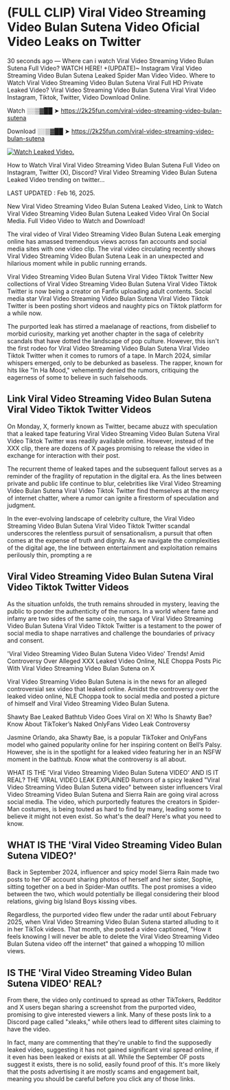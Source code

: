 # (FULL CLIP) Viral Video Streaming Video Bulan Sutena Video Oficial Video Leaks on Twitter

30 seconds ago — Where can i watch Viral Video Streaming Video Bulan Sutena Full Video? WATCH HERE! +(UPDATE)~ Instagram Viral Video Streaming Video Bulan Sutena Leaked Spider Man Video Video. Where to Watch Viral Video Streaming Video Bulan Sutena Viral Full HD Private Leaked Video? Viral Video Streaming Video Bulan Sutena Viral Viral Video Instagram, Tiktok, Twitter, Video Download Online.

Watch ░░▒▓██ ➤ https://2k25fun.com/viral-video-streaming-video-bulan-sutena

Download ░░▒▓██ ➤ https://2k25fun.com/viral-video-streaming-video-bulan-sutena

[![Watch Leaked Video.](https://miro.medium.com/v2/resize:fit:828/format:webp/1*cilzJN44JGOrTw9NJCrNHA.gif "Watch Leaked Video")](https://2k25fun.com/viral-video-streaming-video-bulan-sutena)

How to Watch Viral Viral Video Streaming Video Bulan Sutena Full Video on Instagram, Twitter (X), Discord? Viral Video Streaming Video Bulan Sutena Leaked Video trending on twitter...

LAST UPDATED : Feb 16, 2025.

New Viral Video Streaming Video Bulan Sutena Leaked Video, Link to Watch Viral Video Streaming Video Bulan Sutena Leaked Video Viral On Social Media. Full Video Video to Watch and Download!

The viral video of Viral Video Streaming Video Bulan Sutena Leak emerging online has amassed tremendous views across fan accounts and social media sites with one video clip. The viral video circulating recently shows Viral Video Streaming Video Bulan Sutena Leak in an unexpected and hilarious moment while in public running errands.

Viral Video Streaming Video Bulan Sutena Viral Video Tiktok Twitter New collections of Viral Video Streaming Video Bulan Sutena Viral Video Tiktok Twitter is now being a creator on Fanfix uploading adult contents. Social media star Viral Video Streaming Video Bulan Sutena Viral Video Tiktok Twitter is been posting short videos and naughty pics on Tiktok platform for a while now.

The purported leak has stirred a maelanage of reactions, from disbelief to morbid curiosity, marking yet another chapter in the saga of celebrity scandals that have dotted the landscape of pop culture. However, this isn't the first rodeo for Viral Video Streaming Video Bulan Sutena Viral Video Tiktok Twitter when it comes to rumors of a tape. In March 2024, similar whispers emerged, only to be debunked as baseless. The rapper, known for hits like "In Ha Mood," vehemently denied the rumors, critiquing the eagerness of some to believe in such falsehoods.

## Link Viral Video Streaming Video Bulan Sutena Viral Video Tiktok Twitter Videos

On Monday, X, formerly known as Twitter, became abuzz with speculation that a leaked tape featuring Viral Video Streaming Video Bulan Sutena Viral Video Tiktok Twitter was readily available online. However, instead of the XXX clip, there are dozens of X pages promising to release the video in exchange for interaction with their post.

The recurrent theme of leaked tapes and the subsequent fallout serves as a reminder of the fragility of reputation in the digital era. As the lines between private and public life continue to blur, celebrities like Viral Video Streaming Video Bulan Sutena Viral Video Tiktok Twitter find themselves at the mercy of internet chatter, where a rumor can ignite a firestorm of speculation and judgment.

In the ever-evolving landscape of celebrity culture, the Viral Video Streaming Video Bulan Sutena Viral Video Tiktok Twitter scandal underscores the relentless pursuit of sensationalism, a pursuit that often comes at the expense of truth and dignity. As we navigate the complexities of the digital age, the line between entertainment and exploitation remains perilously thin, prompting a re

##  Viral Video Streaming Video Bulan Sutena Viral Video Tiktok Twitter Videos

As the situation unfolds, the truth remains shrouded in mystery, leaving the public to ponder the authenticity of the rumors. In a world where fame and infamy are two sides of the same coin, the saga of Viral Video Streaming Video Bulan Sutena Viral Video Tiktok Twitter is a testament to the power of social media to shape narratives and challenge the boundaries of privacy and consent.

'Viral Video Streaming Video Bulan Sutena Video Video' Trends! Amid Controversy Over Alleged XXX Leaked Video Online, NLE Choppa Posts Pic With Viral Video Streaming Video Bulan Sutena on X

Viral Video Streaming Video Bulan Sutena is in the news for an alleged controversial sex video that leaked online. Amidst the controversy over the leaked video online, NLE Choppa took to social media and posted a picture of himself and Viral Video Streaming Video Bulan Sutena.

Shawty Bae Leaked Bathtub Video Goes Viral on X! Who Is Shawty Bae? Know About TikToker’s Naked OnlyFans Video Leak Controversy

Jasmine Orlando, aka Shawty Bae, is a popular TikToker and OnlyFans model who gained popularity online for her inspiring content on Bell’s Palsy. However, she is in the spotlight for a leaked video featuring her in an NSFW moment in the bathtub. Know what the controversy is all about.

WHAT IS THE 'Viral Video Streaming Video Bulan Sutena VIDEO' AND IS IT REAL? THE VIRAL VIDEO LEAK EXPLAINED Rumors of a spicy leaked "Viral Video Streaming Video Bulan Sutena video" between sister influencers Viral Video Streaming Video Bulan Sutena and Sierra Rain are going viral across social media. The video, which purportedly features the creators in Spider-Man costumes, is being touted as hard to find by many, leading some to believe it might not even exist. So what's the deal? Here's what you need to know.

## WHAT IS THE 'Viral Video Streaming Video Bulan Sutena VIDEO?'

Back in September 2024, influencer and spicy model Sierra Rain made two posts to her OF account sharing photos of herself and her sister, Sophie, sitting together on a bed in Spider-Man outfits. The post promises a video between the two, which would potentially be illegal considering their blood relations, giving big Island Boys kissing vibes.

Regardless, the purported video flew under the radar until about February 2025, when Viral Video Streaming Video Bulan Sutena started alluding to it in her TikTok videos. That month, she posted a video captioned, "How it feels knowing I will never be able to delete the Viral Video Streaming Video Bulan Sutena video off the internet" that gained a whopping 10 million views.

## IS THE 'Viral Video Streaming Video Bulan Sutena VIDEO' REAL?

From there, the video only continued to spread as other TikTokers, Redditor and X users began sharing a screenshot from the purported video, promising to give interested viewers a link. Many of these posts link to a Discord page called "xleaks," while others lead to different sites claiming to have the video.

In fact, many are commenting that they're unable to find the supposedly leaked video, suggesting it has not gained significant viral spread online, if it even has been leaked or exists at all. While the September OF posts suggest it exists, there is no solid, easily found proof of this. It's more likely that the posts advertising it are mostly scams and engagement bait, meaning you should be careful before you click any of those links.